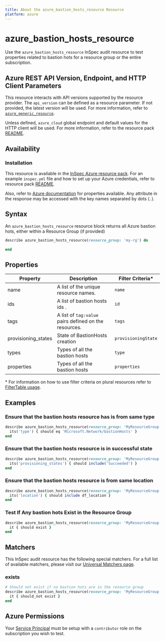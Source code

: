 ```yaml
---
title: About the azure_bastion_hosts_resource Resource
platform: azure
---
```


# azure_bastion_hosts_resource

Use the `azure_bastion_hosts_resource` InSpec audit resource to test properties related to bastion hots for a resource group or the entire subscription.

## Azure REST API Version, Endpoint, and HTTP Client Parameters

This resource interacts with API versions supported by the resource provider.
The `api_version` can be defined as a resource parameter.
If not provided, the latest version will be used.
For more information, refer to [`azure_generic_resource`](azure_generic_resource.md).

Unless defined, `azure_cloud` global endpoint and default values for the HTTP client will be used.
For more information, refer to the resource pack [README](../../README.md).

## Availability

### Installation

This resource is available in the [InSpec Azure resource pack](https://github.com/inspec/inspec-azure). 
For an example `inspec.yml` file and how to set up your Azure credentials, refer to resource pack [README](../../README.md#Service-Principal).


Also, refer to [Azure documentation](https://docs.microsoft.com/en-us/rest/api/virtualnetwork/bastion-hosts/list) for  properties available.
Any attribute in the response may be accessed with the key names separated by dots (`.`).
## Syntax

An `azure_bastion_hosts_resource` resource block returns all Azure bastion hots, either within a Resource Group (if provided)
```ruby
describe azure_bastion_hosts_resource(resource_group: 'my-rg') do
  
end
```

## Properties

|Property       | Description                                                                          | Filter Criteria<superscript>*</superscript> |
|---------------|--------------------------------------------------------------------------------------|-----------------|
| name           | A list of the unique resource names.                                                | `name`            |
| ids            | A list of bastion hosts ids .                                                       | `id`              |
| tags           | A list of `tag:value` pairs defined on the resources.                               | `tags`             |
| provisioning_states             | State of BastionHosts creation                                      | `provisioningState`         |
| types             |   Types of all the bastion hosts | `type` |
| properties             |   Types of all the bastion hosts | `properties` |
  
<superscript>*</superscript> For information on how to use filter criteria on plural resources refer to [FilterTable usage](https://github.com/inspec/inspec/blob/master/dev-docs/filtertable-usage.md).
  
  
## Examples

### Ensure that the bastion hosts resource has is from same type
```ruby
describe azure_bastion_hosts_resource(resource_group: 'MyResourceGroup', name: 'bastion_name') do
  its('type') { should eq 'Microsoft.Network/bastionHosts' }
end
```
### Ensure that the bastion hosts resource is in successful state
```ruby
describe azure_bastion_hosts_resource(resource_group: 'MyResourceGroup') do
  its('provisioning_states') { should include('Succeeded') }
end
```

### Ensure that the bastion hosts resource is from same location
```ruby
describe azure_bastion_hosts_resource(resource_group: 'MyResourceGroup') do
  its('location') { should include df_location }
end
```
### Test If Any bastion hots Exist in the Resource Group
```ruby
describe azure_bastion_hosts_resource(resource_group: 'MyResourceGroup') do
  it { should exist }
end
```

## Matchers

This InSpec audit resource has the following special matchers. For a full list of available matchers, please visit our [Universal Matchers page](https://www.inspec.io/docs/reference/matchers/).

### exists
```ruby
# Should not exist if no bastion hots are in the resource group
describe azure_bastion_hosts_resource(resource_group: 'MyResourceGroup') do
  it { should_not exist }
end
```
## Azure Permissions

Your [Service Principal](https://docs.microsoft.com/en-us/azure/azure-resource-manager/resource-group-create-service-principal-portal) must be setup with a `contributor` role on the subscription you wish to test.
